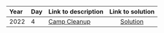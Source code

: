 | Year | Day | Link to description | Link to solution
|:---|:---|:---|:---:|
| 2022 |                      4 | [Camp Cleanup](https://adventofcode.com/2022/day/4) | [Solution](https://github.com/versenyi98/programming-contests/tree/master/Advent%20of%20Code/2022/Day%20%20%20%20%20%20%20%20%20%20%20%20%20%20%20%20%20%20%20%20%20%204%20-%20Camp%20Cleanup)|
